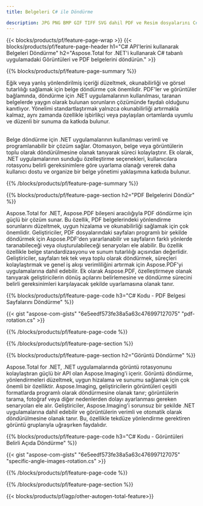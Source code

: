 ```yaml
---
title: Belgeleri C# ile Döndürme 

description: JPG PNG BMP GIF TIFF SVG dahil PDF ve Resim dosyalarını C# uygulamanız aracılığıyla döndürün.
---
```


{{< blocks/products/pf/feature-page-wrap >}}
{{< blocks/products/pf/feature-page-header h1="C# API'lerini kullanarak Belgeleri Döndürme" h2="Aspose.Total for .NET'i kullanarak C# tabanlı uygulamadaki Görüntüleri ve PDF belgelerini döndürün." >}}

{{% blocks/products/pf/feature-page-summary %}}

Eğik veya yanlış yönlendirilmiş içeriği düzeltmek, okunabilirliği ve görsel tutarlılığı sağlamak için belge döndürme çok önemlidir. PDF'ler ve görüntüler bağlamında, döndürme için .NET uygulamalarının kullanılması, taranan belgelerde yaygın olarak bulunan sorunların çözümünde faydalı olduğunu kanıtlıyor. Yönelimi standartlaştırmak yalnızca okunabilirliği artırmakla kalmaz, aynı zamanda özellikle işbirlikçi veya paylaşılan ortamlarda uyumlu ve düzenli bir sunuma da katkıda bulunur. <br /><br />

Belge döndürme için .NET uygulamalarının kullanılması verimli ve programlanabilir bir çözüm sağlar. Otomasyon, belge veya görüntülerin toplu olarak döndürülmesine olanak tanıyarak süreci kolaylaştırır. Ek olarak, .NET uygulamalarının sunduğu özelleştirme seçenekleri, kullanıcılara rotasyonu belirli gereksinimlere göre uyarlama olanağı vererek daha kullanıcı dostu ve organize bir belge yönetimi yaklaşımına katkıda bulunur.

{{% /blocks/products/pf/feature-page-summary  %}}


{{% blocks/products/pf/feature-page-section  h2="PDF Belgelerini Döndür" %}}

Aspose.Total for .NET, Aspose.PDF bileşeni aracılığıyla PDF döndürme için güçlü bir çözüm sunar. Bu özellik, PDF belgelerindeki yönlendirme sorunlarını düzeltmek, uygun hizalama ve okunabilirliği sağlamak için çok önemlidir. Geliştiriciler, PDF dosyalarındaki sayfaları programlı bir şekilde döndürmek için Aspose.PDF'den yararlanabilir ve sayfaların farklı yönlerde taranabileceği veya oluşturulabileceği senaryoları ele alabilir. Bu özellik özellikle belge standardizasyonu ve sunum tutarlılığı açısından değerlidir. Geliştiriciler, sayfaları tek tek veya toplu olarak döndürmek, süreçleri kolaylaştırmak ve genel iş akışı verimliliğini artırmak için Aspose.PDF'yi uygulamalarına dahil edebilir. Ek olarak Aspose.PDF, özelleştirmeye olanak tanıyarak geliştiricilerin dönüş açılarını belirlemesine ve döndürme sürecini belirli gereksinimleri karşılayacak şekilde uyarlamasına olanak tanır.

{{% blocks/products/pf/feature-page-code h3="C# Kodu - PDF Belgesi Sayfalarını Döndürme" %}}

{{< gist "aspose-com-gists" "6e5eedf573fe38a5a63c476997127075" "pdf-rotation.cs" >}}

{{% /blocks/products/pf/feature-page-code  %}}

{{% /blocks/products/pf/feature-page-section %}}


{{% blocks/products/pf/feature-page-section  h2="Görüntü Döndürme" %}}

Aspose.Total for .NET, .NET uygulamalarında görüntü rotasyonunu kolaylaştıran güçlü bir API olan Aspose.Imaging'i içerir. Görüntü döndürme, yönlendirmeleri düzeltmek, uygun hizalama ve sunumu sağlamak için çok önemli bir özelliktir. Aspose.Imaging, geliştiricilerin görüntüleri çeşitli formatlarda programlı olarak döndürmesine olanak tanır; görüntülerin tarama, fotoğraf veya diğer nedenlerden dolayı ayarlanması gereken senaryoları ele alır. Geliştiriciler, Aspose.Imaging'i sorunsuz bir şekilde .NET uygulamalarına dahil edebilir ve görüntülerin verimli ve otomatik olarak döndürülmesine olanak tanır. Bu, özellikle tekdüze yönlendirme gerektiren görüntü gruplarıyla uğraşırken faydalıdır. 

{{% blocks/products/pf/feature-page-code h3="C# Kodu - Görüntüleri Belirli Açıda Döndürme" %}}

{{< gist "aspose-com-gists" "6e5eedf573fe38a5a63c476997127075" "specific-angle-images-rotation.cs" >}}

{{% /blocks/products/pf/feature-page-code  %}}

{{% /blocks/products/pf/feature-page-section %}}

{{< blocks/products/pf/agp/other-autogen-total-feature>}}